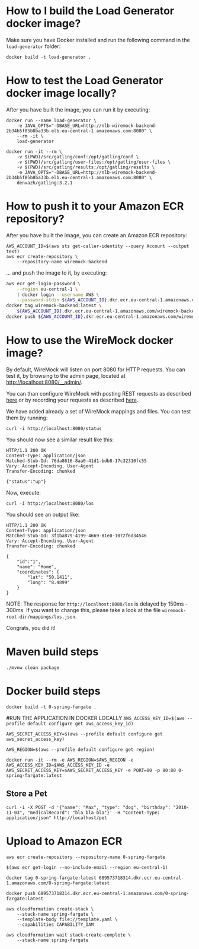 # How to I build the Load Generator docker image?

Make sure you have Docker installed and run the following command in the `load-generator` folder:  

```
docker build -t load-generator .
```

# How to test the Load Generator docker image locally?

After you have built the image, you can run it by executing:  

```
docker run --name load-generator \
    -e JAVA_OPTS="-DBASE_URL=http://nlb-wiremock-backend-2b34b5f85b8ba33b.elb.eu-central-1.amazonaws.com:8080" \
    --rm -it \
    load-generator
```

```
docker run -it --rm \
    -v $(PWD)/src/gatling/conf:/opt/gatling/conf \
    -v $(PWD)/src/gatling/user-files:/opt/gatling/user-files \
    -v $(PWD)/src/gatling/results:/opt/gatling/results \
    -e JAVA_OPTS="-DBASE_URL=http://nlb-wiremock-backend-2b34b5f85b8ba33b.elb.eu-central-1.amazonaws.com:8080" \
    denvazh/gatling:3.2.1
```

# How to push it to your Amazon ECR repository?

After you have built the image, you can create an Amazon ECR repository:

```
AWS_ACCOUNT_ID=$(aws sts get-caller-identity --query Account --output text)
aws ecr create-repository \
    --repository-name wiremock-backend
```

... and push the image to it, by executing:

```bash
aws ecr get-login-password \
    --region eu-central-1 \
    | docker login --username AWS \
    --password-stdin ${AWS_ACCOUNT_ID}.dkr.ecr.eu-central-1.amazonaws.com
docker tag wiremock-backend:latest \
    ${AWS_ACCOUNT_ID}.dkr.ecr.eu-central-1.amazonaws.com/wiremock-backend:latest
docker push ${AWS_ACCOUNT_ID}.dkr.ecr.eu-central-1.amazonaws.com/wiremock-backend:latest
```

# How to use the WireMock docker image?

By default, WireMock will listen on port 8080 for HTTP requests. You can test it, by browsing to the admin page, located at [http://localhost:8080/__admin/](http://localhost:8080/__admin/).  

You can than configure WireMock with posting REST requests as described [here](http://wiremock.org/docs/running-standalone/) or by recording your requests as described [here](http://wiremock.org/docs/record-playback/).  

We have added already a set of WireMock mappings and files. You can test them by running:

```
curl -i http://localhost:8080/status
```

You should now see a similar result like this:  

```
HTTP/1.1 200 OK
Content-Type: application/json
Matched-Stub-Id: 76da8616-8aa0-41d1-bdb8-17c32310fc55
Vary: Accept-Encoding, User-Agent
Transfer-Encoding: chunked

{"status":"up"}
```

Now, execute:

```
curl -i http://localhost:8080/los
```

You should see an output like:

```
HTTP/1.1 200 OK
Content-Type: application/json
Matched-Stub-Id: 3f1ba879-4199-4669-81e0-1072f6d34546
Vary: Accept-Encoding, User-Agent
Transfer-Encoding: chunked

{
    "id":"1",
    "name": "Home",
    "coordinates": {
        "lat": "50.1411",
        "long": "8.4899"
    }
}
```

NOTE: The response for `http://localhost:8080/los` is delayed by 150ms - 300ms. If you want to change this, please take a look at the file `wiremock-root-dir/mappings/los.json`.

Congrats, you did it!













# Maven build steps
`./mvnw clean package`

# Docker build steps
`docker build -t 0-spring-fargate .`  

#RUN THE APPLICATION IN DOCKER LOCALLY
`AWS_ACCESS_KEY_ID=$(aws --profile default configure get aws_access_key_id)`  

`AWS_SECRET_ACCESS_KEY=$(aws --profile default configure get aws_secret_access_key)`  

`AWS_REGION=$(aws --profile default configure get region)`  

`docker run -it --rm -e AWS_REGION=$AWS_REGION -e AWS_ACCESS_KEY_ID=$AWS_ACCESS_KEY_ID -e AWS_SECRET_ACCESS_KEY=$AWS_SECRET_ACCESS_KEY -e PORT=80 -p 80:80 0-spring-fargate:latest`  

## Store a Pet
`curl -i -X POST -d '{"name": "Max", "type": "dog", "birthday": "2010-11-03", "medicalRecord": "bla bla bla"}' -H "Content-Type: application/json" http://localhost/pet` 

# Upload to Amazon ECR
`aws ecr create-repository --repository-name 0-spring-fargate`  

`$(aws ecr get-login --no-include-email --region eu-central-1)`  

`docker tag 0-spring-fargate:latest 689573718314.dkr.ecr.eu-central-1.amazonaws.com/0-spring-fargate:latest`  

`docker push 689573718314.dkr.ecr.eu-central-1.amazonaws.com/0-spring-fargate:latest`  

```
aws cloudformation create-stack \
    --stack-name spring-fargate \
    --template-body file://template.yaml \
    --capabilities CAPABILITY_IAM
```


```
aws cloudformation wait stack-create-complete \
    --stack-name spring-fargate
```